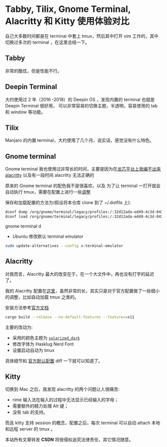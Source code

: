 # Tabby, Tilix, Gnome Terminal, Alacritty 和 Kitty 使用体验对比

自己大多数时间都是在 terminal 中套上 tmux，然后其中打开 vim 工作的，其中切换过多次的 terminal ，在这里总结一下。

## Tabby

非常的酷炫，但是性能不行。

## Deepin Terminal

大约使用过 2  年（2016 -2018）的 Deepin OS ，发现内置的 terminal 也就是 Deepin Terminal 很好用，
可以非常容易的切换主题，半透明，容易使用的 tab 和 window 等功能。

## Tilix

Manjaro 的内置 terminal，大约使用了几个月，说实话，感觉没有什么特色。

## Gnome terminal

Gnome terminal 我也使用过非常长的时间，主要是因为在[龙芯平台上我编不出来 alacritty](https://martins3.github.io/loongarch/neovim.html) 以及有一段时间 alacritty 无法正确的

原来的 Gnome terminal 的配色我不是很喜欢，以及
为了让 terminal 一打开就会自动执行 tmux，需要在配置上进行一些[调整](https://github.com/Martins3/My-Linux-Config/blob/master/scripts/gnome.dconf)

保存和加载配置的方法为(假设将本仓库 clone 到了 ~/.dotfils 上):
```sh
dconf dump /org/gnome/terminal/legacy/profiles:/:32d12ada-ed49-4c3d-8436-0f64853f7579/ > ~/.dotfiles/scripts/gnome.conf
dconf load /org/gnome/terminal/legacy/profiles:/:32d12ada-ed49-4c3d-8436-0f64853f7579/ < ~/.dotfiles/scripts/gnome.conf
```

gnome terminal d
- Ubuntu 修改默认 terminal emulator
```sh
sudo update-alternatives --config x-terminal-emulator
```

## Alacritty

对我而言，Alacritty 最大的改变在于，在一个大文件中，再也没有打字的延迟了。

我的 Alacritty 配置在[这里](https://github.com/Martins3/My-Linux-Config/blob/master/scripts/alacritty.yml)，虽然非常的长，其实只是对于官方配置做了一些细小的调整，比如自动加载 tmux 之类的。

安装方法参考[官方文档](https://github.com/alacritty/alacritty/blob/master/INSTALL.md)
```sh
cargo build --release --no-default-features --features=x11
```

主要的改动为:
- 采用的颜色主题为 [`solarized_dark`](https://github.com/eendroroy/alacritty-theme/blob/master/themes/solarized_dark.yaml)
- 修改字体为 Hasklug Nerd Font
- 设置启动自动为 tmux

具体细节和 [官方默认配置](https://github.com/alacritty/alacritty/releases/download/v0.10.1/alacritty.yml) diff 一下就可以知道了。

## Kitty

切换到 Mac 之后，我发现 alacritty 的两个问题让人很痛苦:
- rime 输入法在输入的过程中无法显示已经输入的字母；
- 需要额外的精力处理 Alt 键；
- 没有 tab 的支持。

而且 kitty 支持 session 的概念，配置之后，每次 terminal 可以自动 attach 本地和远程 server 的 tmux 。

<script src="https://giscus.app/client.js"
        data-repo="Martins3/My-Linux-Config"
        data-repo-id="MDEwOlJlcG9zaXRvcnkyMTUwMDkyMDU="
        data-category="General"
        data-category-id="MDE4OkRpc2N1c3Npb25DYXRlZ29yeTMyODc0NjA5"
        data-mapping="pathname"
        data-reactions-enabled="1"
        data-emit-metadata="0"
        data-input-position="bottom"
        data-theme="light"
        data-lang="en"
        crossorigin="anonymous"
        async>
</script>

本站所有文章转发 **CSDN** 将按侵权追究法律责任，其它情况随意。
